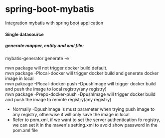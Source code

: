 # spring-boot-mybatis
Integration mybatis with spring boot application

#### Single datasource

##### generate mapper, entity and xml file:
mybatis-generator:generate -e

mvn package will not trigger docker build default.  
mvn package -Plocal-docker will trigger docker build and generate docker image in local  
mvn pakcage -Plocal-docker-push -DpushImage will trigger docker build and push the image to local registry(any registry)  
mvn package -Prepo-docker-push -DpushImage will trigger docker build and push the image to remote registry(any registry)  

- Normally -DpushImage is must parameter when trying push image to any registry, otherwise it will only save the image in local
- Refer to pom.xml, if we want to set the server authentication fo registry, we can set it in the maven's setting.xml to avoid show password in the pom.xml file


